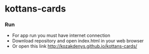 # kottans-cards

### Run
* For app run you must have internet connection
* Download repository and open index.html in your web browser
* Or open this link http://kozakdenys.github.io/kottans-cards/
